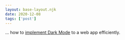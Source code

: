 ```yaml
---
layout: base-layout.njk
date: 2020-12-08
tags: ['post']
---
```


... how to [implement Dark Mode](https://web.dev/prefers-color-scheme/) to a web app efficiently.

